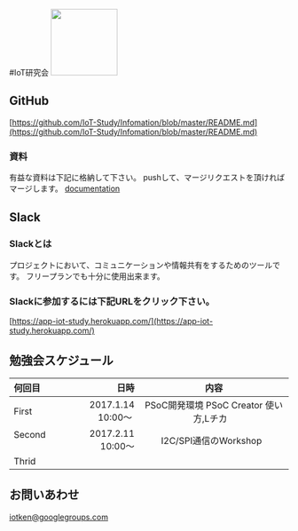 #IoT研究会 <img src="http://www.businesscloudnews.com/files/2016/01/IoT-cloud.jpg" width="120px">

## GitHub
[https://github.com/IoT-Study/Infomation/blob/master/README.md](https://github.com/IoT-Study/Infomation/blob/master/README.md) 
### 資料
有益な資料は下記に格納して下さい。
pushして、マージリクエストを頂ければマージします。
[documentation](https://help.github.com/categories/github-pages-basics/)

## Slack
### Slackとは
プロジェクトにおいて、コミュニケーションや情報共有をするためのツールです。
フリープランでも十分に使用出来ます。
### Slackに参加するには下記URLをクリック下さい。
[https://app-iot-study.herokuapp.com/](https://app-iot-study.herokuapp.com/)

## 勉強会スケジュール
| 何回目 | 日時 | 内容 |
|:-----------|------------:|:------------:|
| First      | 2017.1.14 10:00〜 | PSoC開発環境 PSoC Creator 使い方,Lチカ    |
| Second     | 2017.2.11 10:00〜 |I2C/SPI通信のWorkshop    |
| Thrid      |             |          |

## お問いあわせ
iotken@googlegroups.com
